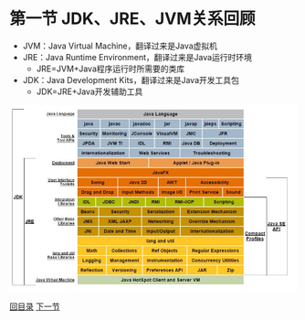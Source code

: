 # 第一节 JDK、JRE、JVM关系回顾



- JVM：Java Virtual Machine，翻译过来是Java虚拟机
- JRE：Java Runtime Environment，翻译过来是Java运行时环境
  - JRE=JVM+Java程序运行时所需要的类库
- JDK：Java Development Kits，翻译过来是Java开发工具包
  - JDK=JRE+Java开发辅助工具



![images](./images/Java8.0_platform.jpg)



[回目录](index.html) [下一节](verse02.html)